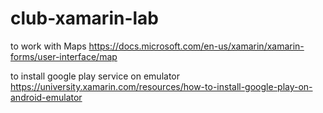 # club-xamarin-lab


to work with Maps https://docs.microsoft.com/en-us/xamarin/xamarin-forms/user-interface/map

to install google play service on emulator https://university.xamarin.com/resources/how-to-install-google-play-on-android-emulator